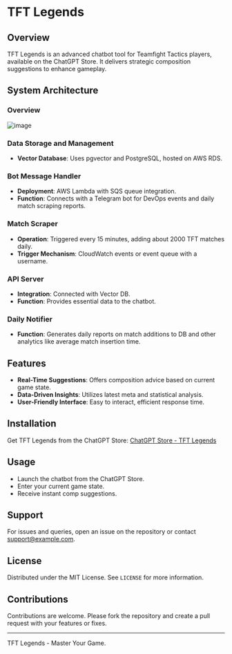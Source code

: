 # TFT Legends

## Overview
TFT Legends is an advanced chatbot tool for Teamfight Tactics players, available on the ChatGPT Store. It delivers strategic composition suggestions to enhance gameplay.

## System Architecture

### Overview

![image](https://github.com/tftlegends/infra/assets/75265893/bcd5422b-1943-4881-8a97-43ee082f15b5)


### Data Storage and Management
- **Vector Database**: Uses pgvector and PostgreSQL, hosted on AWS RDS.

### Bot Message Handler
- **Deployment**: AWS Lambda with SQS queue integration.
- **Function**: Connects with a Telegram bot for DevOps events and daily match scraping reports.

### Match Scraper
- **Operation**: Triggered every 15 minutes, adding about 2000 TFT matches daily.
- **Trigger Mechanism**: CloudWatch events or event queue with a username.

### API Server
- **Integration**: Connected with Vector DB.
- **Function**: Provides essential data to the chatbot.

### Daily Notifier
- **Function**: Generates daily reports on match additions to DB and other analytics like average match insertion time.

## Features
- **Real-Time Suggestions**: Offers composition advice based on current game state.
- **Data-Driven Insights**: Utilizes latest meta and statistical analysis.
- **User-Friendly Interface**: Easy to interact, efficient response time.

## Installation
Get TFT Legends from the ChatGPT Store:
[ChatGPT Store - TFT Legends](https://chat.openai.com/g/g-9dABtRYhg-blitzcore)

## Usage
- Launch the chatbot from the ChatGPT Store.
- Enter your current game state.
- Receive instant comp suggestions.

## Support
For issues and queries, open an issue on the repository or contact support@example.com.

## License
Distributed under the MIT License. See `LICENSE` for more information.

## Contributions
Contributions are welcome. Please fork the repository and create a pull request with your features or fixes.

---

TFT Legends - Master Your Game.
